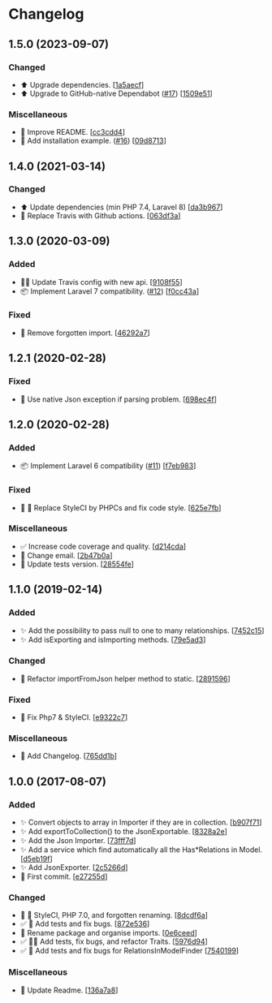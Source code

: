 # Changelog


<a name="1.5.0"></a>
## 1.5.0 (2023-09-07)

### Changed

- ⬆️ Upgrade dependencies. [[1a5aecf](https://github.com/mathieutu/laravel-json-syncer/commit/1a5aecf37f220c57f7e3a02747aeeb949f941198)]
- ⬆️ Upgrade to GitHub-native Dependabot ([#17](https://github.com/mathieutu/laravel-json-syncer/issues/17)) [[1509e51](https://github.com/mathieutu/laravel-json-syncer/commit/1509e51405f9ead60fa681d62a36d9e9176a6db8)]

### Miscellaneous

- 📝 Improve README. [[cc3cdd4](https://github.com/mathieutu/laravel-json-syncer/commit/cc3cdd4aa35687243f3f8ba6f117f12827ab9e70)]
- 📝 Add installation example. ([#16](https://github.com/mathieutu/laravel-json-syncer/issues/16)) [[09d8713](https://github.com/mathieutu/laravel-json-syncer/commit/09d871366c1d0891fda2c017d69f43ae61ad42f7)]


<a name="1.4.0"></a>
## 1.4.0 (2021-03-14)

### Changed

- ⬆️ Update dependencies (min PHP 7.4, Laravel 8) [[da3b967](https://github.com/mathieutu/laravel-json-syncer/commit/da3b9673b5438f4d680c280dbb778d835f145b44)]
- 👷 Replace Travis with Github actions. [[063df3a](https://github.com/mathieutu/laravel-json-syncer/commit/063df3ab2989a13725ef34c3af4a268a81b58341)]


<a name="1.3.0"></a>
## 1.3.0 (2020-03-09)

### Added

- 👷‍♂️ Update Travis config with new api. [[9108f55](https://github.com/mathieutu/laravel-json-syncer/commit/9108f5532c7ee4e14bfc2111e451e0bc1ab3bba4)]
- 📦 Implement Laravel 7 compatibility. ([#12](https://github.com/mathieutu/laravel-json-syncer/issues/12)) [[f0cc43a](https://github.com/mathieutu/laravel-json-syncer/commit/f0cc43a9a7814482b9273fa4117b1c5508b78006)]

### Fixed

- 💚 Remove forgotten import. [[46292a7](https://github.com/mathieutu/laravel-json-syncer/commit/46292a7521f6848cf1949b7403377fccb7138819)]


<a name="1.2.1"></a>
## 1.2.1 (2020-02-28)

### Fixed

- 🐛 Use native Json exception if parsing problem. [[698ec4f](https://github.com/mathieutu/laravel-json-syncer/commit/698ec4f6e3db505448d1eb5ef18d91102baec582)]


<a name="1.2.0"></a>
## 1.2.0 (2020-02-28)

### Added

- 📦 Implement Laravel 6 compatibility ([#11](https://github.com/mathieutu/laravel-json-syncer/issues/11)) [[f7eb983](https://github.com/mathieutu/laravel-json-syncer/commit/f7eb9835a735f60dc191353cbd4b282a20eea481)]

### Fixed

- 💚 🎨 Replace StyleCI by PHPCs and fix code style. [[625e7fb](https://github.com/mathieutu/laravel-json-syncer/commit/625e7fbbd9c36752eab94048740bd50a5f0dc449)]

### Miscellaneous

- ✅ Increase code coverage and quality. [[d214cda](https://github.com/mathieutu/laravel-json-syncer/commit/d214cdacd2428e888c21151ed8901cb44b25b237)]
- 📝 Change email. [[2b47b0a](https://github.com/mathieutu/laravel-json-syncer/commit/2b47b0aeb8536d3ef14ff7f1ddb16a4cce8b252c)]
- 👷 Update tests version. [[28554fe](https://github.com/mathieutu/laravel-json-syncer/commit/28554fec34262e2ec957f8c81950fb25d789f2bc)]


<a name="1.1.0"></a>
## 1.1.0 (2019-02-14)

### Added

- ✨ Add the possibility to pass null to one to many relationships. [[7452c15](https://github.com/mathieutu/laravel-json-syncer/commit/7452c15bbec7faa9fd4d1ad1ddc951fe01b77412)]
- ✨ Add isExporting and isImporting methods. [[79e5ad3](https://github.com/mathieutu/laravel-json-syncer/commit/79e5ad36c60153ad84176f31c74e7628f53d272d)]

### Changed

- 🎨 Refactor importFromJson helper method to static. [[2891596](https://github.com/mathieutu/laravel-json-syncer/commit/28915961e9fc93f175522a01c60b6553be6491a5)]

### Fixed

- 💚 Fix Php7 & StyleCI. [[e9322c7](https://github.com/mathieutu/laravel-json-syncer/commit/e9322c7913022fd8c40a88fe57f81cb62e5fec17)]

### Miscellaneous

- 📝 Add Changelog. [[765dd1b](https://github.com/mathieutu/laravel-json-syncer/commit/765dd1ba198458fe55db10d7032def068f58247d)]


<a name="1.0.0"></a>
## 1.0.0 (2017-08-07)

### Added

- ✨ Convert objects to array in Importer if they are in collection. [[b907f71](https://github.com/mathieutu/laravel-json-syncer/commit/b907f7173960e42583d0b45f5376c99b193fecfb)]
- ✨ Add exportToCollection() to the JsonExportable. [[8328a2e](https://github.com/mathieutu/laravel-json-syncer/commit/8328a2e66fcb20920e05c40e707bc42358084d52)]
- ✨ Add the Json Importer. [[73fff7d](https://github.com/mathieutu/laravel-json-syncer/commit/73fff7d19cf76a45adc4973cc5b90671398c01d3)]
- ✨ Add a service which find automatically all the Has*Relations in Model. [[d5eb19f](https://github.com/mathieutu/laravel-json-syncer/commit/d5eb19f218a213fd30c75c5a59530fdd9aa023e6)]
- ✨ Add JsonExporter. [[2c5266d](https://github.com/mathieutu/laravel-json-syncer/commit/2c5266d9fc146e6320febff0473eab33ee0b0c84)]
- 🎉 First commit. [[e27255d](https://github.com/mathieutu/laravel-json-syncer/commit/e27255d6165df2fe5b71e77f96c6fd0f7aee5590)]

### Changed

- 💚 🎨 StyleCI,  PHP 7.0, and forgotten renaming. [[8dcdf6a](https://github.com/mathieutu/laravel-json-syncer/commit/8dcdf6afc6629a065f16502a37f56d14b3ea6059)]
- ✅ 🐛 Add tests and fix bugs. [[872e536](https://github.com/mathieutu/laravel-json-syncer/commit/872e536b245d53ac3a5e644101148ee3c2b3403e)]
- 🎨 Rename package and organise imports. [[0e6ceed](https://github.com/mathieutu/laravel-json-syncer/commit/0e6ceed2a303ffb42b298c0b5a42844a8678ce6e)]
- ✅ 🐛🎨 Add tests, fix bugs, and refactor Traits. [[5976d94](https://github.com/mathieutu/laravel-json-syncer/commit/5976d94fe03baf7d3b3f1b93e33d98351a5fa00f)]
- ✅ 🐛 Add tests and fix bugs for RelationsInModelFinder [[7540199](https://github.com/mathieutu/laravel-json-syncer/commit/7540199967e27ca73e862944c7e921809d93238a)]

### Miscellaneous

- 📝 Update Readme. [[136a7a8](https://github.com/mathieutu/laravel-json-syncer/commit/136a7a82ded1eb230ca1138d6094a163549a70fc)]


